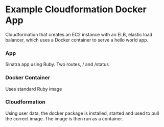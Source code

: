 Example Cloudformation Docker App
==================


Cloudformation that creates an EC2 instance with an ELB, elastic load balancer, which uses a Docker container to serve a hello world app.

### App

Sinatra app using Ruby.  Two routes, / and /status

### Docker Container

Uses standard Ruby image

### Cloudformation

Using user data, the docker package is installed, started and used to pull the correct image.  The image is then run as a container.
